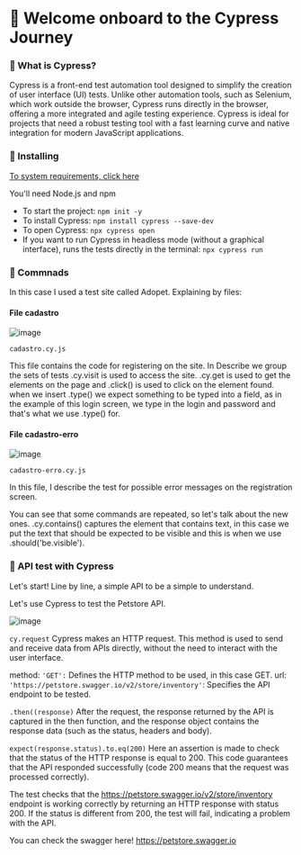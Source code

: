 # 🧭 Welcome onboard to the Cypress Journey 

### 📌 What is Cypress?
Cypress is a front-end test automation tool designed to simplify the creation of user interface (UI) tests. Unlike other automation tools, such as Selenium, which work outside the browser, Cypress runs directly in the browser, offering a more integrated and agile testing experience.
Cypress is ideal for projects that need a robust testing tool with a fast learning curve and native integration for modern JavaScript applications.

### 📌 Installing

[To system requirements, click here](https://docs.cypress.io/app/get-started/install-cypress#System-requirements)

You'll need Node.js and npm

* To start the project: `npm init -y`
* To install Cypress: `npm install cypress --save-dev`
* To open Cypress: `npx cypress open`
* If you want to run Cypress in headless mode (without a graphical interface), runs the tests directly in the terminal: `npx cypress run`

### 📌 Commnads

In this case I used a test site called Adopet.
Explaining by files: 

#### File cadastro

![image](https://github.com/user-attachments/assets/a38b5e75-7f49-4d65-8156-825917fce9d3)



`cadastro.cy.js`

This file contains the code for registering on the site.
In Describe we group the sets of tests
.cy.visit is used to access the site.
.cy.get is used to get the elements on the page and .click() is used to click on the element found.
when we insert .type() we expect something to be typed into a field, as in the example of this login screen, we type in the login and password and that's what we use .type() for.

#### File cadastro-erro

![image](https://github.com/user-attachments/assets/5561e267-47a5-4bc8-8e95-4c94a27af1b1)


`cadastro-erro.cy.js`

In this file, I describe the test for possible error messages on the registration screen.

You can see that some commands are repeated, so let's talk about the new ones.
.cy.contains() captures the element that contains text, in this case we put the text that should be expected to be visible and this is when we use .should('be.visible').


### 📌 API test with Cypress

Let's start! Line by line, a simple API to be a simple to understand.

Let's use Cypress to test the Petstore API.

![image](https://github.com/user-attachments/assets/824b0dbc-93f8-4d0e-9dca-f1100d9083dd)


`cy.request`
Cypress makes an HTTP request. This method is used to send and receive data from APIs directly, without the need to interact with the user interface.

method: `'GET':` Defines the HTTP method to be used, in this case GET.
url: `'https://petstore.swagger.io/v2/store/inventory'`: Specifies the API endpoint to be tested.

`.then((response)`
After the request, the response returned by the API is captured in the then function, and the response object contains the response data (such as the status, headers and body).

`expect(response.status).to.eq(200)`
Here an assertion is made to check that the status of the HTTP response is equal to 200. This code guarantees that the API responded successfully (code 200 means that the request was processed correctly).

The test checks that the https://petstore.swagger.io/v2/store/inventory endpoint is working correctly by returning an HTTP response with status 200. If the status is different from 200, the test will fail, indicating a problem with the API.

You can check the swagger here!
https://petstore.swagger.io


